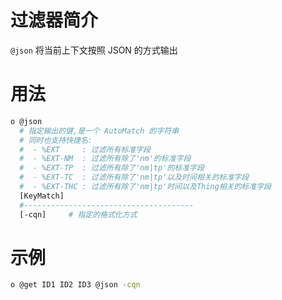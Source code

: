 # 过滤器简介

`@json` 将当前上下文按照 JSON  的方式输出

# 用法

```bash
o @json 
  # 指定输出的键,是一个 AutoMatch 的字符串
  # 同时也支持快捷名: 
  #  - %EXT     : 过滤所有标准字段
  #  - %EXT-NM  : 过滤所有除了'nm'的标准字段
  #  - %EXT-TP  : 过滤所有除了'nm|tp'的标准字段
  #  - %EXT-TC  : 过滤所有除了'nm|tp'以及时间相关的标准字段
  #  - %EXT-THC : 过滤所有除了'nm|tp'时间以及Thing相关的标准字段
  [KeyMatch]
  #--------------------------------------
  [-cqn]     # 指定的格式化方式  
```

# 示例

```bash
o @get ID1 ID2 ID3 @json -cqn
```

